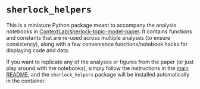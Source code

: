 # `sherlock_helpers`

This is a miniature Python package meant to accompany the analysis notebooks in 
[ContextLab/sherlock-topic-model-paper](https://github.com/ContextLab/sherlock-topic-model-paper).
It contains functions and constants that are re-used across multiple analyses 
(to ensure consistency), along with a few convenience functions/notebook 
hacks for displaying code and data.

If you want to replicate any of the analyses or figures from the paper (or just 
play around with the notebooks), simply follow the 
instructions in the 
[main README](https://github.com/ContextLab/sherlock-topic-model-paper/blob/master/README.md), 
and the `sherlock_helpers` package will be installed automatically in the container.